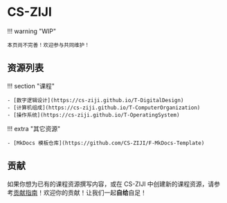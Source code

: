 # CS-ZIJI

!!! warning "WIP"

    本页尚不完善！欢迎参与共同维护！

## 资源列表

!!! section "课程"

    - [数字逻辑设计](https://cs-ziji.github.io/T-DigitalDesign)
    - [计算机组成](https://cs-ziji.github.io/T-ComputerOrganization)
    - [操作系统](https://cs-ziji.github.io/T-OperatingSystem)

!!! extra "其它资源"

    - [MkDocs 模板仓库](https://github.com/CS-ZIJI/F-MkDocs-Template)

## 贡献

如果你想为已有的课程资源撰写内容，或在 CS-ZIJI 中创建新的课程资源，请参考[贡献指南](./contribution.md)！欢迎你的贡献！让我们一起**自给**自足！
